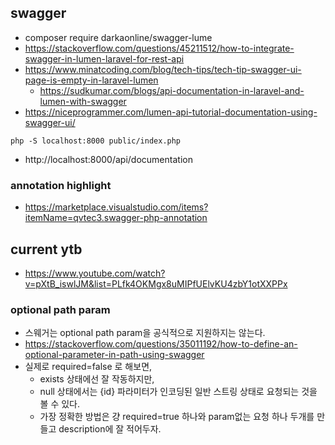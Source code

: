 ## swagger
- composer require darkaonline/swagger-lume
- https://stackoverflow.com/questions/45211512/how-to-integrate-swagger-in-lumen-laravel-for-rest-api
- https://www.minatcoding.com/blog/tech-tips/tech-tip-swagger-ui-page-is-empty-in-laravel-lumen
  - https://sudkumar.com/blogs/api-documentation-in-laravel-and-lumen-with-swagger
- https://niceprogrammer.com/lumen-api-tutorial-documentation-using-swagger-ui/

```
php -S localhost:8000 public/index.php
```

- http://localhost:8000/api/documentation

### annotation highlight
- https://marketplace.visualstudio.com/items?itemName=qvtec3.swagger-php-annotation

## current ytb
- https://www.youtube.com/watch?v=pXtB_iswlJM&list=PLfk4OKMgx8uMIPfUElvKU4zbY1otXXPPx

### optional path param
- 스웨거는 optional path param을 공식적으로 지원하지는 않는다.
- https://stackoverflow.com/questions/35011192/how-to-define-an-optional-parameter-in-path-using-swagger
- 실제로 required=false 로 해보면,
  - exists 상태에선 잘 작동하지만,
  - null 상태에서는 {id} 파라미터가 인코딩된 일반 스트링 상태로 요청되는 것을 볼 수 있다.
  - 가장 정확한 방법은 걍 required=true 하나와 param없는 요청 하나 두개를 만들고 description에 잘 적어두자.

